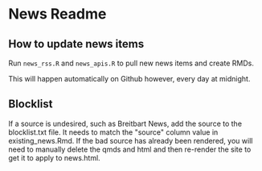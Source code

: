 # News Readme

## How to update news items

Run `news_rss.R` and `news_apis.R` to pull new news items and create RMDs.

This will happen automatically on Github however, every day at midnight.

## Blocklist

If a source is undesired, such as Breitbart News, add the source to the blocklist.txt file. It needs to match the "source" column value in existing_news.Rmd.  If the bad source has already been rendered, you will need to manually delete the qmds and html and then re-render the site to get it to apply to news.html.
